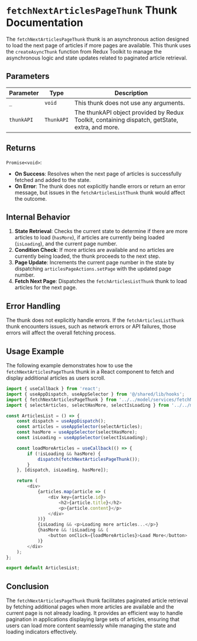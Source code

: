 # `fetchNextArticlesPageThunk` Thunk Documentation

The `fetchNextArticlesPageThunk` thunk is an asynchronous action designed to load the next page of articles if more pages are available. This thunk uses the `createAsyncThunk` function from Redux Toolkit to manage the asynchronous logic and state updates related to paginated article retrieval.

## Parameters

| Parameter | Type | Description |
|-----------|------|-------------|
| `_`       | `void` | This thunk does not use any arguments. |
| `thunkAPI`| `ThunkAPI` | The thunkAPI object provided by Redux Toolkit, containing dispatch, getState, extra, and more. |

## Returns

`Promise<void>`:
- **On Success**: Resolves when the next page of articles is successfully fetched and added to the state.
- **On Error**: The thunk does not explicitly handle errors or return an error message, but issues in the `fetchArticlesListThunk` thunk would affect the outcome.

## Internal Behavior

1. **State Retrieval**: Checks the current state to determine if there are more articles to load (`hasMore`), if articles are currently being loaded (`isLoading`), and the current page number.
2. **Condition Check**: If more articles are available and no articles are currently being loaded, the thunk proceeds to the next step.
3. **Page Update**: Increments the current page number in the state by dispatching `articlesPageActions.setPage` with the updated page number.
4. **Fetch Next Page**: Dispatches the `fetchArticlesListThunk` thunk to load articles for the next page.

## Error Handling

The thunk does not explicitly handle errors. If the `fetchArticlesListThunk` thunk encounters issues, such as network errors or API failures, those errors will affect the overall fetching process.

## Usage Example

The following example demonstrates how to use the `fetchNextArticlesPageThunk` thunk in a React component to fetch and display additional articles as users scroll.

```typescript jsx
import { useCallback } from 'react';
import { useAppDispatch, useAppSelector } from '@/shared/lib/hooks';
import { fetchNextArticlesPageThunk } from '../../model/services/fetchNextArticlesPageThunk/fetchNextArticlesPageThunk';
import { selectArticles, selectHasMore, selectIsLoading } from '../../model/selectors/articlesPageSelectors';

const ArticlesList = () => {
    const dispatch = useAppDispatch();
    const articles = useAppSelector(selectArticles);
    const hasMore = useAppSelector(selectHasMore);
    const isLoading = useAppSelector(selectIsLoading);

    const loadMoreArticles = useCallback(() => {
        if (!isLoading && hasMore) {
            dispatch(fetchNextArticlesPageThunk());
        }
    }, [dispatch, isLoading, hasMore]);

    return (
        <div>
            {articles.map(article => (
                <div key={article.id}>
                    <h2>{article.title}</h2>
                    <p>{article.content}</p>
                </div>
            ))}
            {isLoading && <p>Loading more articles...</p>}
            {hasMore && !isLoading && (
                <button onClick={loadMoreArticles}>Load More</button>
            )}
        </div>
    );
};

export default ArticlesList;
```

## Conclusion
The `fetchNextArticlesPageThunk` thunk facilitates paginated article retrieval by fetching additional pages when more articles are available and the current page is not already loading. It provides an efficient way to handle pagination in applications displaying large sets of articles, ensuring that users can load more content seamlessly while managing the state and loading indicators effectively.
